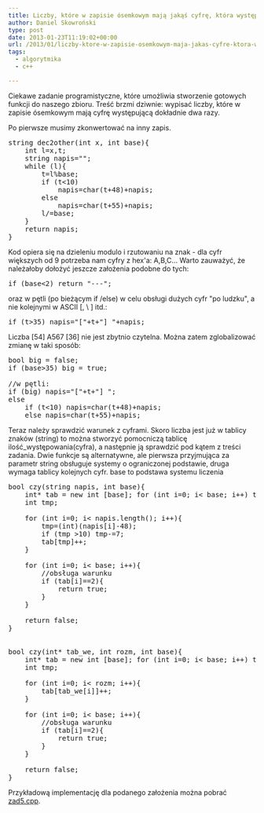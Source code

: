 ```yaml
---
title: Liczby, które w zapisie ósemkowym mają jakąś cyfrę, która występuje dwa razy – zadanie sprawdzianowe
author: Daniel Skowroński
type: post
date: 2013-01-23T11:19:02+00:00
url: /2013/01/liczby-ktore-w-zapisie-osemkowym-maja-jakas-cyfre-ktora-wystepuje-dwa-razy-zadanie-sprawdzianowe/
tags:
  - algorytmika
  - c++

---
```

Ciekawe zadanie programistyczne, które umożliwia stworzenie gotowych funkcji do naszego zbioru. Treść brzmi dziwnie: wypisać liczby, które w zapisie ósemkowym mają cyfrę występującą dokładnie dwa razy. <!--break-->

Po pierwsze musimy zkonwertować na inny zapis.

<pre class="EnlighterJSRAW cpp">string dec2other(int x, int base){
	int l=x,t;
	string napis="";
	while (l){
		t=l%base;
		if (t&lt;10) 
			napis=char(t+48)+napis;
		else 
			napis=char(t+55)+napis;
		l/=base;
	}
	return napis;
}
</pre>

Kod opiera się na dzieleniu modulo i rzutowaniu na znak - dla cyfr większych od 9 potrzeba nam cyfry z hex'a: A,B,C... Warto zauważyć, że należałoby dołożyć jeszcze założenia podobne do tych:

<pre class="EnlighterJSRAW cpp">if (base&lt;2) return "---";
</pre>

oraz w pętli (po bieżącym if /else) w celu obsługi dużych cyfr "po ludzku", a nie kolejnymi w ASCII [, \ ] itd.:

<pre class="EnlighterJSRAW cpp">if (t>35) napis="["+t+"] "+napis;
</pre>

Liczba [54] A567 [36] nie jest zbytnio czytelna. Można zatem zglobalizować zmianę w taki sposób:

<pre class="EnlighterJSRAW cpp">bool big = false;
if (base>35) big = true;

//w pętli:
if (big) napis="["+t+"] ";
else 
    if (t&lt;10) napis=char(t+48)+napis;
    else napis=char(t+55)+napis;
</pre>



Teraz należy sprawdzić warunek z cyframi. Skoro liczba jest już w tablicy znaków (string) to można stworzyć pomocniczą tablicę ilość_występowania(cyfra), a następnie ją sprawdzić pod kątem z treści zadania. Dwie funkcje są alternatywne, ale pierwsza przyjmująca za parametr string obsługuje systemy o ograniczonej podstawie, druga wymaga tablicy kolejnych cyfr. base to podstawa systemu liczenia

<pre class="EnlighterJSRAW cpp">bool czy(string napis, int base){
	int* tab = new int [base]; for (int i=0; i&lt; base; i++) tab[i]=0;
	int tmp;
	
	for (int i=0; i&lt; napis.length(); i++){
		tmp=(int)(napis[i]-48);
		if (tmp >10) tmp-=7;
		tab[tmp]++;
	}
	
	for (int i=0; i&lt; base; i++){
		//obsługa warunku
		if (tab[i]==2){
			return true;
		}
	}
	
	return false;
}


bool czy(int* tab_we, int rozm, int base){
	int* tab = new int [base]; for (int i=0; i&lt; base; i++) tab[i]=0;
	int tmp;
	
	for (int i=0; i&lt; rozm; i++){
		tab[tab_we[i]]++;
	}
	
	for (int i=0; i&lt; base; i++){
		//obsługa warunku
		if (tab[i]==2){
			return true;
		}
	}
	
	return false;	
}
</pre>

Przykładową implementację dla podanego założenia można pobrać [zad5.cpp][1].

 [1]: http://blog.dsinf.net/wp-content/uploads/2013/01/zad5.cpp_.txt
